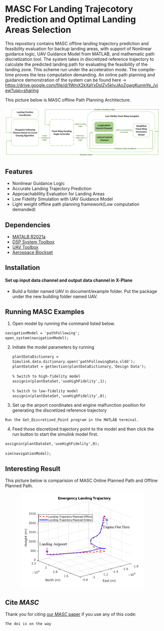 # MASC For Landing Trajecotory Prediction and Optimal Landing Areas Selection

This repository contains MASC offline landing trajectory prediction and feasibility evaluation for backup landing areas, with support of Nonlinear guidance logic, UAV Guidance Model from MATLAB, and mathematic path discretization tool. The system takes in discretized reference trajectory to calculate the predicted landing path for evaluating the feasibility of the landing zone. This scheme run under the acceleration mode. The compile-time proves the less computation demanding. An online path planning and guidance demonstration of the system can be found here -> https://drive.google.com/file/d/1WmX2kXaYxDslZy5klvJAoZgwgKunmYe_/view?usp=sharing

This picture below is MASC offline Path Planning Architecture.
<p align='center'>
    <img src="/ApproximateHighFidelityUAVModelWithUAVGuidanceModelBlockExample/graph/Test_Waypoint_Follower.png" alt="drawing" width="700"/>
</p>


## Features

- Nonlinear Guidance Logic
- Accurate Landing Trajectory Prediction
- Approachablility Evaluation for Landing Areas
- Low Fidelity Simulation with UAV Guidance Model
- Light weight offline path planning framework(Low computation demanded)

## Dependencies

- [MATALB R2021a](https://www.mathworks.com/products/new_products/previous_release_overview.html)
- [DSP System Toolbox](https://www.mathworks.com/products/dsp-system.html)
- [UAV Toolbox](https://www.mathworks.com/products/uav.html)
- [Aerospace Blockset](https://www.mathworks.com/products/aerospace-blockset.html)


## Installation


#### Set up input data channel and output data channel in X-Plane

- Build a folder named UAV in document/example folder. Put the package under the new building folder named UAV. 

    
## Running MASC Examples
1.  Open model by running the command listed below.
   ```
   navigationModel = 'pathFollowing';
   open_system(navigationModel);
   ```

2. Initiate the model parameters by running
   ```
   plantDataDictionary = Simulink.data.dictionary.open('pathFollowingData.sldd');
   plantDataSet = getSection(plantDataDictionary,'Design Data');

   % Switch to high-fidelity model
   assignin(plantDataSet,'useHighFidelity',1);
   
   % Switch to low-fidelity model
   assignin(plantDataSet,'useHighFidelity',0);
   ```  
   
3.  Set up the airport coordinates and engine malfunction position for generating the discretized reference trajectory
   ```
   Run the Get_Discretized_Point program in the MATLAB terminal.
   ```  
   
4.  Feed those discretized trajectory point to the model and then click the run button to start the simulink model first.   
   ```
   assignin(plantDataSet,'useHighFidelity',0);

   sim(navigationModel);
   ``` 
   
## Interesting Result
This picture below is comparision of MASC Online Planned Path and Offline Planned Path.
<p align='center'>
    <img src="/ApproximateHighFidelityUAVModelWithUAVGuidanceModelBlockExample/graph/Online_Offline.png" alt="drawing" width="400"/>
</p>


## Cite *MASC*

Thank you for citing [our *MASC* paper](./AIAA_SciTech_2023___Automatic_Emergency_Landing.pdf) if you use any of this code: 
```
The doi is on the way
```


